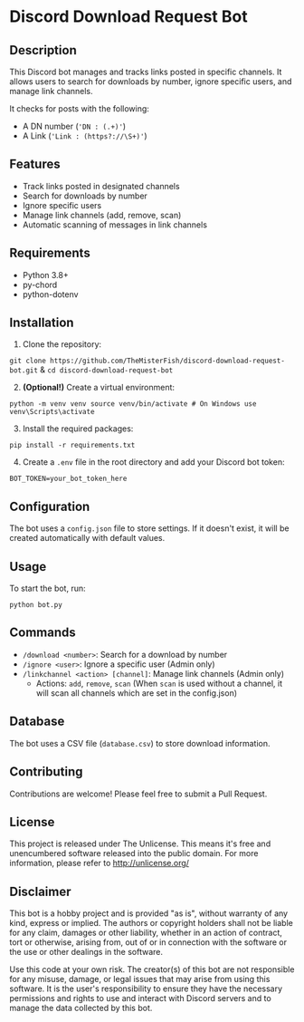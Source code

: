 # Discord Download Request Bot

## Description

This Discord bot manages and tracks links posted in specific channels. It allows users to search for downloads by number, ignore specific users, and manage link channels.

It checks for posts with the following:
- A DN number (`'DN : (.+)'`)
- A Link (`'Link : (https?://\S+)'`)
## Features

- Track links posted in designated channels
- Search for downloads by number
- Ignore specific users
- Manage link channels (add, remove, scan)
- Automatic scanning of messages in link channels

## Requirements

- Python 3.8+
- py-chord
- python-dotenv

## Installation

1. Clone the repository:

```git clone https://github.com/TheMisterFish/discord-download-request-bot.git``` 
& 
 ```cd discord-download-request-bot ```

2. **(Optional!)** Create a virtual environment: 

```python -m venv venv source venv/bin/activate # On Windows use venv\Scripts\activate```


3. Install the required packages:

```pip install -r requirements.txt```


4. Create a `.env` file in the root directory and add your Discord bot token:

```BOT_TOKEN=your_bot_token_here```


## Configuration

The bot uses a `config.json` file to store settings. If it doesn't exist, it will be created automatically with default values.

## Usage

To start the bot, run:

`python bot.py`


## Commands

- `/download <number>`: Search for a download by number
- `/ignore <user>`: Ignore a specific user (Admin only)
- `/linkchannel <action> [channel]`: Manage link channels (Admin only)
  - Actions: `add`, `remove`, `scan`
  (When `scan` is used without a channel, it will scan all channels which are set in the config.json)

## Database

The bot uses a CSV file (`database.csv`) to store download information.

## Contributing

Contributions are welcome! Please feel free to submit a Pull Request.

## License

This project is released under The Unlicense. This means it's free and unencumbered software released into the public domain. For more information, please refer to <http://unlicense.org/>

## Disclaimer

This bot is a hobby project and is provided "as is", without warranty of any kind, express or implied. The authors or copyright holders shall not be liable for any claim, damages or other liability, whether in an action of contract, tort or otherwise, arising from, out of or in connection with the software or the use or other dealings in the software.

Use this code at your own risk. The creator(s) of this bot are not responsible for any misuse, damage, or legal issues that may arise from using this software. It is the user's responsibility to ensure they have the necessary permissions and rights to use and interact with Discord servers and to manage the data collected by this bot.
